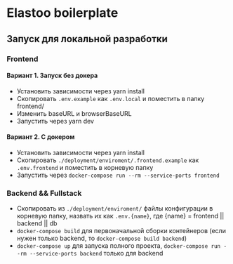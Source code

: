 # Elastoo boilerplate

## Запуск для локальной разработки

### Frontend 

#### Вариант 1. Запуск без докера

* Установить зависимости через yarn install
* Скопировать ```.env.example``` как ```.env.local``` и поместить в папку frontend/
* Изменить baseURL и browserBaseURL
* Запустить через yarn dev

#### Вариант 2. С докером
* Установить зависимости через yarn install
* Скопировать ```./deployment/enviroment/.frontend.example``` как ```.env.frontend``` и поместить в корневую папку
* Запустить через ```docker-compose run --rm --service-ports frontend```

### Backend && Fullstack

* Скопировать из ```./deployment/enviroment/``` файлы конфигурации в корневую папку, назвать их как ```.env.{name}```, 
где {name} = frontend || backend || db
* ```docker-compose build``` для первоначальной сборки контейнеров (если нужен только backend, то ```docker-compose build backend```)
* ```docker-compose up``` для запуска полного проекта, ```docker-compose run --rm --service-ports backend``` только для backend